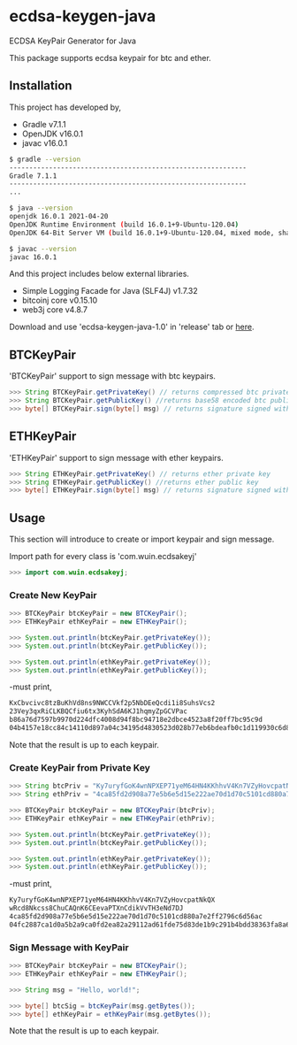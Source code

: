 # ecdsa-keygen-java
ECDSA KeyPair Generator for Java

This package supports ecdsa keypair for btc and ether.

## Installation

This project has developed by,

* Gradle v7.1.1
* OpenJDK v16.0.1
* javac v16.0.1

```sh
$ gradle --version
------------------------------------------------------------
Gradle 7.1.1
------------------------------------------------------------
...

$ java --version
openjdk 16.0.1 2021-04-20
OpenJDK Runtime Environment (build 16.0.1+9-Ubuntu-120.04)
OpenJDK 64-Bit Server VM (build 16.0.1+9-Ubuntu-120.04, mixed mode, sharing)

$ javac --version
javac 16.0.1
```

And this project includes below external libraries.

* Simple Logging Facade for Java (SLF4J) v1.7.32
* bitcoinj core v0.15.10
* web3j core v4.8.7

Download and use 'ecdsa-keygen-java-1.0' in 'release' tab or [here]('/release').

## BTCKeyPair

'BTCKeyPair' support to sign message with btc keypairs.

```java
>>> String BTCKeyPair.getPrivateKey() // returns compressed btc private key
>>> String BTCKeyPair.getPublicKey() //returns base58 encoded btc public key
>>> byte[] BTCKeyPair.sign(byte[] msg) // returns signature signed with private key
```

## ETHKeyPair

'ETHKeyPair' support to sign message with ether keypairs.

```java
>>> String ETHKeyPair.getPrivateKey() // returns ether private key
>>> String ETHKeyPair.getPublicKey() //returns ether public key
>>> byte[] ETHKeyPair.sign(byte[] msg) // returns signature signed with private key
```

## Usage

This section will introduce to create or import keypair and sign message.

Import path for every class is 'com.wuin.ecdsakeyj'

```java
>>> import com.wuin.ecdsakeyj;
```

### Create New KeyPair

```java
>>> BTCKeyPair btcKeyPair = new BTCKeyPair();
>>> ETHKeyPair ethKeyPair = new ETHKeyPair();

>>> System.out.println(btcKeyPair.getPrivateKey());
>>> System.out.println(btcKeyPair.getPublicKey());

>>> System.out.println(ethKeyPair.getPrivateKey());
>>> System.out.println(ethKeyPair.getPublicKey());
```

-must print,

```sh
KxCbvcivc8tzBuKhVd8ns9NWCCVkf2p5NbDEeQcdi1i8SuhsVcs2
23Vey3qxRiCLKBQCfiu6tx3KyhSdA6KJ1hqmyZpGCVPac
b86a76d7597b9970d224dfc4008d94f8bc94718e2dbce4523a8f20ff7bc95c9d
04b4157e18cc84c14110d897a04c34195d4830523d028b77eb6bdeafb0c1d119930c6d884530234e9f21e8ebf01f1fb5d1f5ec958f4795b024819a51fbf5700c
```

Note that the result is up to each keypair.

### Create KeyPair from Private Key

```java
>>> String btcPriv = "Ky7uryfGoK4wnNPXEP71yeM64HN4KKhhvV4Kn7VZyHovcpatNkQX";
>>> String ethPriv = "4ca85fd2d908a77e5b6e5d15e222ae70d1d70c5101cd880a7e2ff2796c6d56ac";

>>> BTCKeyPair btcKeyPair = new BTCKeyPair(btcPriv);
>>> ETHKeyPair ethKeyPair = new ETHKeyPair(ethPriv);

>>> System.out.println(btcKeyPair.getPrivateKey());
>>> System.out.println(btcKeyPair.getPublicKey());

>>> System.out.println(ethKeyPair.getPrivateKey());
>>> System.out.println(ethKeyPair.getPublicKey());
```

-must print,

```sh
Ky7uryfGoK4wnNPXEP71yeM64HN4KKhhvV4Kn7VZyHovcpatNkQX
wRcd8Nkcss8ChuCAQnK6CEevaPTXnCdikVvTH3eNd7DJ
4ca85fd2d908a77e5b6e5d15e222ae70d1d70c5101cd880a7e2ff2796c6d56ac
04fc2887ca1d0a5b2a9ca0fd2ea82a29112ad61fde75d83de1b9c291b4bdd38363fa8a6950161dabec102c780d4d9d76c7a24d52f7979f5524d47d906727ed2c41
```

### Sign Message with KeyPair

```java
>>> BTCKeyPair btcKeyPair = new BTCKeyPair();
>>> ETHKeyPair ethKeyPair = new ETHKeyPair();

>>> String msg = "Hello, world!";

>>> byte[] btcSig = btcKeyPair(msg.getBytes());
>>> byte[] ethKeyPair = ethKeyPair(msg.getBytes());
```

Note that the result is up to each keypair.